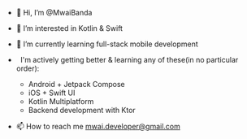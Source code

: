 - 👋 Hi, I’m @MwaiBanda
- 👀 I’m interested in Kotlin & Swift
- 🌱 I’m currently learning full-stack mobile development

-    I'm actively getting better & learning any of these(in no particular order):
      - Android + Jetpack Compose
      - iOS + Swift UI
      - Kotlin Multiplatform
      - Backend development with Ktor
      
- 📫 How to reach me mwai.developer@gmail.com

<!---
MwaiBanda/MwaiBanda is a ✨ special ✨ repository because its `README.md` (this file) appears on your GitHub profile.
You can click the Preview link to take a look at your changes.
--->
